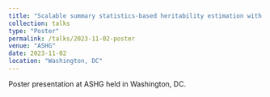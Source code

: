 ```yaml
---
title: "Scalable summary statistics-based heritability estimation with individual data accuracy"
collection: talks
type: "Poster"
permalink: /talks/2023-11-02-poster
venue: "ASHG"
date: 2023-11-02
location: "Washington, DC"
---
```


Poster presentation at ASHG held in Washington, DC.